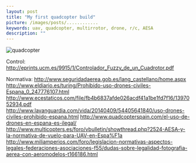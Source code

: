 ```yaml
---
layout: post
title: "My first quadcopter build"
picture: /images/posts/............
keywords: uav, quadcopter, multirrotor, drone, r/c, AESA
description: ""
---
```


![quadcopter](/images/posts/................. "Quadcopter")

<!--more-->

Control:
http://eprints.ucm.es/9915/1/Controlador_Fuzzy_de_un_Cuadrotor.pdf

Normativa:
http://www.seguridadaerea.gob.es/lang_castellano/home.aspx
http://www.eldiario.es/turing/Prohibido-uso-drones-civiles-Espana_0_247776107.html
http://www.ecestaticos.com/file/fb4b6837afde026acdf41a1be1fd7f16/1397052934.pdf
http://www.lavanguardia.com/vida/20140409/54405641840/uso-drones-civiles-prohibido-espana.html
http://www.quadcopterspain.com/el-uso-de-drones-en-espana-es-ilegal/
http://www.multicopters.es/foro/vbulletin/showthread.php?2524-AESA-y-la-normativa-de-vuelo-para-UAV-en-Espa%F1a
http://www.miliamperios.com/foro/legislacion-normativas-aspectos-legales-federaciones-asociaciones-f55/dudas-sobre-legalidad-fotografia-aerea-con-aeromodelos-t166186.html

